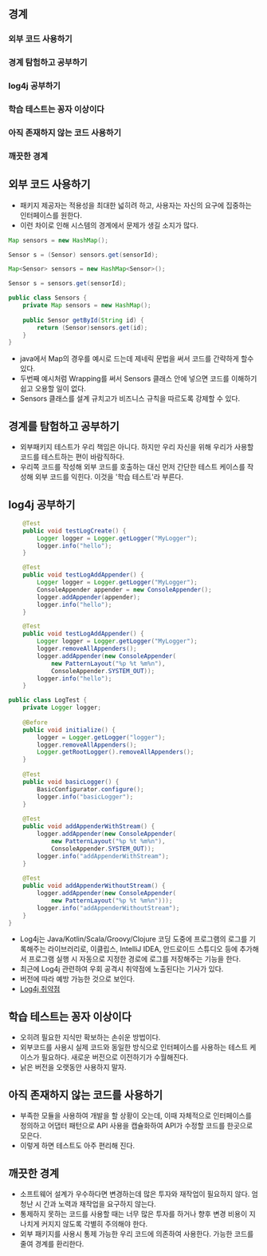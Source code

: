 ## 경계

### 외부 코드 사용하기
### 경계 탐험하고 공부하기
### log4j 공부하기
### 학습 테스트는 꽁자 이상이다
### 아직 존재하지 않는 코드 사용하기
### 깨끗한 경계

## 외부 코드 사용하기

- 패키지 제공자는 적용성을 최대한 넓히려 하고, 사용자는 자신의 요구에 집중하는 인터페이스를 원한다.
- 이런 차이로 인해 시스템의 경계에서 문제가 생길 소지가 많다.

```java
Map sensors = new HashMap();

Sensor s = (Sensor) sensors.get(sensorId);

Map<Sensor> sensors = new HashMap<Sensor>();

Sensor s = sensors.get(sensorId);
```

```java
public class Sensors {
    private Map sensors = new HashMap();
    
    public Sensor getById(String id) {
        return (Sensor)sensors.get(id);
    }
}
```
- java에서 Map의 경우를 예시로 드는데 제네릭 문법을 써서 코드를 간략하게 할수 있다.
- 두번째 예시처럼 Wrapping를 써서 Sensors 클래스 안에 넣으면 코드를 이해하기 쉽고 오용할 일이 없다.
- Sensors 클래스를 설계 규치고가 비즈니스 규칙을 따르도록 강제할 수 있다.


## 경계를 탐험하고 공부하기
- 외부패키지 테스트가 우리 책임은 아니다. 하지만 우리 자신을 위해 우리가 사용할
코드를 테스트하는 편이 바람직하다.
-  우리쪽 코드를 작성해 외부 코드를 호출하는 대신 먼저 간단한 테스트 케이스를 작성해 외부 코드를 익힌다. 이것을 '학습 테스트'라 부른다.


## log4j 공부하기 ##
```java
    @Test
    public void testLogCreate() {
        Logger logger = Logger.getLogger("MyLogger");
        logger.info("hello");
    }

    @Test
    public void testLogAddAppender() {
        Logger logger = Logger.getLogger("MyLogger");
        ConsoleAppender appender = new ConsoleAppender();
        logger.addAppender(appender);
        logger.info("hello");
    }

    @Test
    public void testLogAddAppender() {
        Logger logger = Logger.getLogger("MyLogger");
        logger.removeAllAppenders();
        logger.addAppender(new ConsoleAppender(
            new PatternLayout("%p %t %m%n"),
            ConsoleAppender.SYSTEM_OUT));
        logger.info("hello");
    }
```
```java
public class LogTest {
    private Logger logger;
    
    @Before
    public void initialize() {
        logger = Logger.getLogger("logger");
        logger.removeAllAppenders();
        Logger.getRootLogger().removeAllAppenders();
    }
    
    @Test
    public void basicLogger() {
        BasicConfigurator.configure();
        logger.info("basicLogger");
    }
    
    @Test
    public void addAppenderWithStream() {
        logger.addAppender(new ConsoleAppender(
            new PatternLayout("%p %t %m%n"),
            ConsoleAppender.SYSTEM_OUT));
        logger.info("addAppenderWithStream");
    }
    
    @Test
    public void addAppenderWithoutStream() {
        logger.addAppender(new ConsoleAppender(
            new PatternLayout("%p %t %m%n")));
        logger.info("addAppenderWithoutStream");
    }
}
```
- Log4j는 Java/Kotlin/Scala/Groovy/Clojure 코딩 도중에 프로그램의 로그를 기록해주는 라이브러리로, 이클립스, IntelliJ IDEA, 안드로이드 스튜디오 등에 추가해서 프로그램 실행 시 자동으로 지정한 경로에 로그를 저장해주는 기능을 한다.
- 최근에 Log4j 관련하여 우회 공격시 취약점에 노출된다는 기사가 있다.
- 버전에 따라 예방 가능한 것으로 보인다.
- [Log4j 취약점](https://www.whatap.io/ko/blog/100//)

## 학습 테스트는 꽁자 이상이다
- 오히려 필요한 지식만 확보하는 손쉬운 방법이다. 
- 외부코드를 사용시 실제 코드와 동일한 방식으로 인터페이스를 사용하는 테스트 케이스가 필요하다. 새로운 버전으로 이전하기가 수월해진다.
- 낡은 버전을 오랫동안 사용하지 말자.

## 아직 존재하지 않는 코드를 사용하기
- 부족한 모듈을 사용하여 개발을 할 상황이 오는데, 이때 자체적으로 인터페이스를 정의하고
어댑터 패턴으로 API 사용을 캡슐화하여 API가 수정할 코드를 한곳으로 모은다.
- 이렇게 하면 테스트도 아주 편리해 진다.


## 깨끗한 경계

- 소프트웨어 설계가 우수하다면 변경하는데 많은 투자와 재작업이 필요하지 않다. 엄청난 시
간과 노력과 재작업을 요구하지 않는다. 
- 통제하지 못하는 코드를 사용할 때는 너무 많은 투자를 하거나 향후 변경 비용이 지나치게 커지지 않도록 각별히 주의해야 한다.
- 외부 패키지를 사용시 통제 가능한 우리 코드에 의존하여 사용한다. 가능한 코드를 줄여 경계를 환리한다.